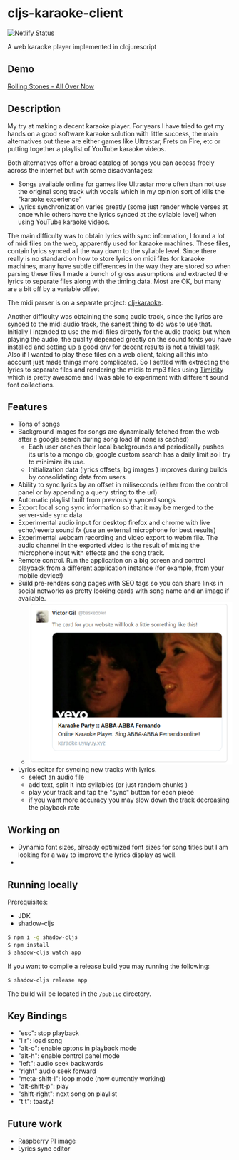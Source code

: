 # cljs-karaoke-client

[![Netlify Status](https://api.netlify.com/api/v1/badges/8cdcf70f-1a6c-40bb-a3f0-02cb24eda852/deploy-status)](https://app.netlify.com/sites/karaoke-player/deploys)

A web karaoke player implemented in clojurescript

## Demo 

[Rolling Stones - All Over Now](https://karaoke.uyuyuy.xyz/sing/Rolling%20Stones-all%20over%20now%20rolling%20stones/offset/0)

## Description 

My try at making a decent karaoke player. 
For years I have tried to get my hands on a good software karaoke solution with little success, the main alternatives out there are either games like Ultrastar, Frets on Fire, etc or putting together a playlist of YouTube karaoke videos. 

Both alternatives offer a broad catalog of songs you can access freely across the internet but with some disadvantages:

- Songs available online for games like Ultrastar more often than not use the original song track with vocals which in my opinion sort of kills the "karaoke experience"
- Lyrics synchronization varies greatly (some just render whole verses at once while others have the lyrics synced at the syllable level) when using YouTube karaoke videos.

The main difficulty was to obtain lyrics with sync information, I found a lot of midi files on the web, apparently used for karaoke machines. These files, contain lyrics synced all the way down to the syllable level. Since there really is no standard on how to store lyrics on midi files for karaoke machines, many have subtle differences in the way they are stored so when parsing these files I made a bunch of gross assumptions and extracted the lyrics to separate files along with the timing data. Most are OK, but many are a bit off by a variable offset

The midi parser is on a separate project: [clj-karaoke](https://github.com/baskeboler/clj-karaoke-lyrics).

Another difficulty was obtaining the song audio track, since the lyrics are synced to the midi audio track, the sanest thing to do was to use that. Initially I intended to use the midi files directly for the audio tracks but when playing the audio, the quality depended greatly on the sound fonts you have installed and setting up a good env for decent results is not a trivial task. Also if I wanted to play these files on a web client, taking all this into account just made things more complicated. So I settled with extracting the lyrics to separate files and rendering the midis to mp3 files using [Timidity](http://timidity.sourceforge.net) which is pretty awesome and I was able to experiment with different sound font collections.

## Features 

- Tons of songs
- Background images for songs are dynamically fetched from the web after a google search during song load (if none is cached)
  - Each user caches their local backgrounds and periodically pushes its urls to a mongo db, google custom search has a daily limit so I try to minimize its use.
  - Initialization data (lyrics offsets, bg images ) improves during builds by consolidating data from users
- Ability to sync lyrics by an offset in miliseconds (either from the control panel or by appending a query string to the url)
- Automatic playlist built from previously synced songs
- Export local song sync information so that it may be merged to the server-side sync data
- Experimental audio input for desktop firefox and chrome with live echo/reverb sound fx (use an external microphone for best results)
- Experimental webcam recording and video export to webm file. The audio channel in the exported video is the result of mixing the microphone input with effects and the song track.
- Remote control. Run the application on a big screen and control playback from a different application instance (for example, from your mobile device!)
- Build pre-renders song pages with SEO tags so you can share links in social networks as pretty looking cards with song name and an image if available.
  - ![Twitter card example](./docs/twittercard.png "example twitter card")
- Lyrics editor for syncing new tracks with lyrics.
  - select an audio file 
  - add text, split it into syllables (or just random chunks )
  - play your track and tap the "sync" button for each piece
  - if you want more accuracy you may slow down the track decreasing the playback rate

## Working on 

- Dynamic font sizes, already optimized font sizes for song titles but I am looking for a way to improve the lyrics display as well.
- 

## Running locally

Prerequisites: 
* JDK
* shadow-cljs

```bash
$ npm i -g shadow-cljs 
$ npm install
$ shadow-cljs watch app
```

If you want to compile a release build you may running the following: 

```bash 
$ shadow-cljs release app
```

The build will be located in the `/public` directory.

## Key Bindings

- "esc": stop playback
- "l r": load song
- "alt-o": enable optons in playback mode
- "alt-h": enable control panel mode
- "left": audio seek backwards 
- "right" audio seek forward
- "meta-shift-l": loop mode (now currently working) 
- "alt-shift-p": play 
- "shift-right": next song on playlist
- "t t": toasty!

## Future work

- Raspberry PI image
- Lyrics sync editor

